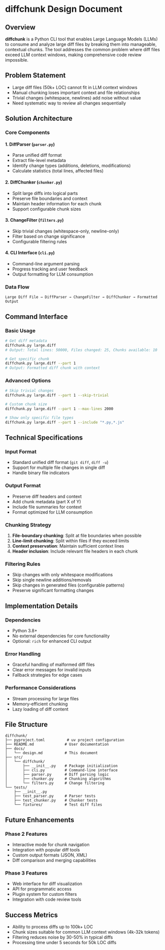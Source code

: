 # diffchunk Design Document

## Overview

**diffchunk** is a Python CLI tool that enables Large Language Models (LLMs) to consume and analyze large diff files by breaking them into manageable, contextual chunks. The tool addresses the common problem where diff files exceed LLM context windows, making comprehensive code review impossible.

## Problem Statement

- Large diff files (50k+ LOC) cannot fit in LLM context windows
- Manual chunking loses important context and file relationships
- Trivial changes (whitespace, newlines) add noise without value
- Need systematic way to review all changes sequentially

## Solution Architecture

### Core Components

#### 1. DiffParser (`parser.py`)
- Parse unified diff format
- Extract file-level metadata
- Identify change types (additions, deletions, modifications)
- Calculate statistics (total lines, affected files)

#### 2. DiffChunker (`chunker.py`)
- Split large diffs into logical parts
- Preserve file boundaries and context
- Maintain header information for each chunk
- Support configurable chunk sizes

#### 3. ChangeFilter (`filters.py`)
- Skip trivial changes (whitespace-only, newline-only)
- Filter based on change significance
- Configurable filtering rules

#### 4. CLI Interface (`cli.py`)
- Command-line argument parsing
- Progress tracking and user feedback
- Output formatting for LLM consumption

### Data Flow

```
Large Diff File → DiffParser → ChangeFilter → DiffChunker → Formatted Output
```

## Command Interface

### Basic Usage
```bash
# Get diff metadata
diffchunk.py large.diff
# Output: Total lines: 50000, Files changed: 25, Chunks available: 10

# Get specific chunk
diffchunk.py large.diff --part 1
# Output: Formatted diff chunk with context
```

### Advanced Options
```bash
# Skip trivial changes
diffchunk.py large.diff --part 1 --skip-trivial

# Custom chunk size
diffchunk.py large.diff --part 1 --max-lines 2000

# Show only specific file types
diffchunk.py large.diff --part 1 --include "*.py,*.js"
```

## Technical Specifications

### Input Format
- Standard unified diff format (`git diff`, `diff -u`)
- Support for multiple file changes in single diff
- Handle binary file indicators

### Output Format
- Preserve diff headers and context
- Add chunk metadata (part X of Y)
- Include file summaries for context
- Format optimized for LLM consumption

### Chunking Strategy
1. **File-boundary chunking**: Split at file boundaries when possible
2. **Line-limit chunking**: Split within files if they exceed limits
3. **Context preservation**: Maintain sufficient context lines
4. **Header inclusion**: Include relevant file headers in each chunk

### Filtering Rules
- Skip changes with only whitespace modifications
- Skip single newline additions/removals
- Skip changes in generated files (configurable patterns)
- Preserve significant formatting changes

## Implementation Details

### Dependencies
- Python 3.8+
- No external dependencies for core functionality
- Optional: `rich` for enhanced CLI output

### Error Handling
- Graceful handling of malformed diff files
- Clear error messages for invalid inputs
- Fallback strategies for edge cases

### Performance Considerations
- Stream processing for large files
- Memory-efficient chunking
- Lazy loading of diff content

## File Structure

```
diffchunk/
├── pyproject.toml          # uv project configuration
├── README.md              # User documentation
├── docs/
│   └── design.md          # This document
├── src/
│   └── diffchunk/
│       ├── __init__.py    # Package initialization
│       ├── cli.py         # Command-line interface
│       ├── parser.py      # Diff parsing logic
│       ├── chunker.py     # Chunking algorithms
│       └── filters.py     # Change filtering
└── tests/
    ├── __init__.py
    ├── test_parser.py     # Parser tests
    ├── test_chunker.py    # Chunker tests
    └── fixtures/          # Test diff files
```

## Future Enhancements

### Phase 2 Features
- Interactive mode for chunk navigation
- Integration with popular diff tools
- Custom output formats (JSON, XML)
- Diff comparison and merging capabilities

### Phase 3 Features
- Web interface for diff visualization
- API for programmatic access
- Plugin system for custom filters
- Integration with code review tools

## Success Metrics

- Ability to process diffs up to 100k+ LOC
- Chunk sizes suitable for common LLM context windows (4k-32k tokens)
- Filtering reduces noise by 30-50% in typical diffs
- Processing time under 5 seconds for 50k LOC diffs

